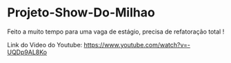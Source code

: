 # Projeto-Show-Do-Milhao

Feito a muito tempo para uma vaga de estágio, precisa de refatoração total !

Link do Video do Youtube:
  https://www.youtube.com/watch?v=-UQDp9AL8Ko
